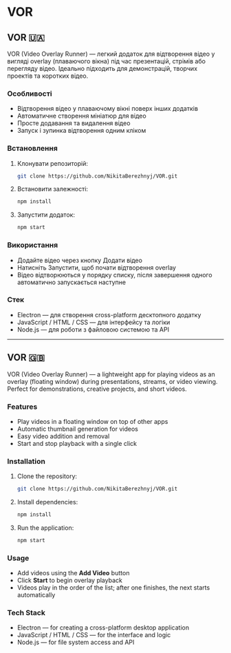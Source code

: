 # VOR

## VOR :ukraine:

VOR (Video Overlay Runner) — легкий додаток для відтворення відео у вигляді overlay (плаваючого вікна) під час презентацій, стрімів або перегляду відео. Ідеально підходить для демонстрацій, творчих проектів та коротких відео.

### Особливості

- Відтворення відео у плаваючому вікні поверх інших додатків
- Автоматичне створення мініатюр для відео
- Просте додавання та видалення відео
- Запуск і зупинка відтворення одним кліком

### Встановлення

1. Клонувати репозиторій:

   ```bash
   git clone https://github.com/NikitaBerezhnyj/VOR.git
   ```

2. Встановити залежності:

   ```bash
   npm install
   ```

3. Запустити додаток:

   ```bash
   npm start
   ```

### Використання

- Додайте відео через кнопку Додати відео
- Натисніть Запустити, щоб почати відтворення overlay
- Відео відтворюються у порядку списку, після завершення одного автоматично запускається наступне

### Стек

- Electron — для створення cross-platform десктопного додатку
- JavaScript / HTML / CSS — для інтерфейсу та логіки
- Node.js — для роботи з файловою системою та API

---

## VOR :uk:

VOR (Video Overlay Runner) — a lightweight app for playing videos as an overlay (floating window) during presentations, streams, or video viewing. Perfect for demonstrations, creative projects, and short videos.

### Features

- Play videos in a floating window on top of other apps
- Automatic thumbnail generation for videos
- Easy video addition and removal
- Start and stop playback with a single click

### Installation

1. Clone the repository:

   ```bash
   git clone https://github.com/NikitaBerezhnyj/VOR.git
   ```

2. Install dependencies:

   ```bash
   npm install
   ```

3. Run the application:

   ```bash
   npm start
   ```

### Usage

- Add videos using the **Add Video** button
- Click **Start** to begin overlay playback
- Videos play in the order of the list; after one finishes, the next starts automatically

### Tech Stack

- Electron — for creating a cross-platform desktop application
- JavaScript / HTML / CSS — for the interface and logic
- Node.js — for file system access and API
